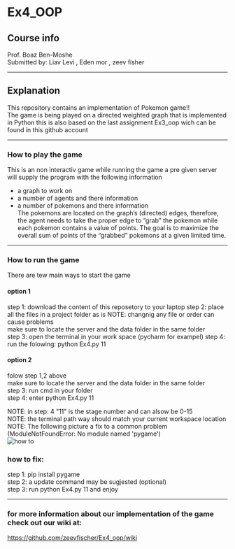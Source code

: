 
# Ex4_OOP  

## **Course info**  
Prof. Boaz Ben-Moshe  
Submitted by: Liav Levi , Eden mor , zeev fisher  

---

## **Explanation**
This repository contains an implementation of Pokemon game!!  
The game is being played on a directed weighted graph that is implemented in Python
this is also based on the last assignment Ex3_oop wich can be found in this github account  

---

### How to play the game

This is an non interactiv game while running the game a pre given server will supply the program with the following information  
* a graph to work on 
* a number of agents and there information 
* a number of pokemons and there information  
The pokemons are located on the graph’s (directed) edges, therefore, the agent needs to take the proper edge to “grab” the pokemon while each pokemon contains a value of points.
The goal is to maximize the overall sum of points of the “grabbed” pokemons at a given limited time.

---

### How to run the game
There are tew main ways to start the game 
#### option 1 
step 1: download the content of this reposetory to your laptop
step 2: place all the files in a project folder as is 
NOTE: changnig any file or order can cause problems  
make sure to locate the server and the data folder in the same folder  
step 3: open the terminal in your work space (pycharm for exampel) 
step 4: run the folowing: python Ex4.py 11   

#### option 2
folow step 1,2 above  
make sure to locate the server and the data folder in the same folder  
step 3: run cmd in your folder  
step 4: enter python Ex4.py 11

NOTE: in step: 4 "11" is the stage number and can alsow be 0-15  
NOTE: the terminal path way should match your current workspace location  
NOTE: The following picture a fix to a common problem (ModuleNotFoundError: No module named 'pygame')  
![how to ](https://user-images.githubusercontent.com/92921822/148664097-ba1eb39c-abf7-48ff-9049-4faac231f522.jpg)
### how to fix:
step 1: pip install pygame  
step 2: a update command may be sugjested (optional)  
step 3: run python Ex4.py 11 and enjoy

---

### for more information about our implementation of the game check out our wiki at:
https://github.com/zeevfischer/Ex4_oop/wiki
